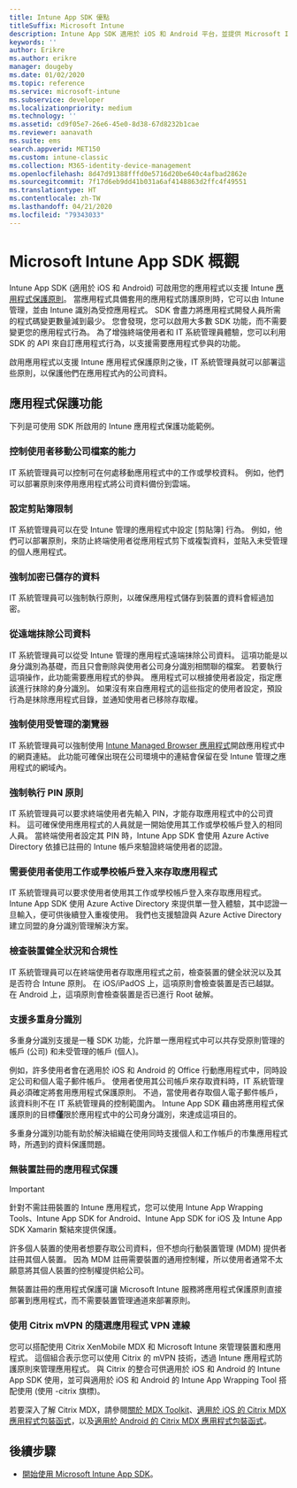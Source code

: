```yaml
---
title: Intune App SDK 優點
titleSuffix: Microsoft Intune
description: Intune App SDK 適用於 iOS 和 Android 平台，並提供 Microsoft Intune 的行動應用程式管理功能。
keywords: ''
author: Erikre
ms.author: erikre
manager: dougeby
ms.date: 01/02/2020
ms.topic: reference
ms.service: microsoft-intune
ms.subservice: developer
ms.localizationpriority: medium
ms.technology: ''
ms.assetid: cd9f05e7-26e6-45e0-8d38-67d8232b1cae
ms.reviewer: aanavath
ms.suite: ems
search.appverid: MET150
ms.custom: intune-classic
ms.collection: M365-identity-device-management
ms.openlocfilehash: 8d47d91388fffd0e5716d20be640c4afbad2862e
ms.sourcegitcommit: 7f17d6eb9dd41b031a6af4148863d2ffc4f49551
ms.translationtype: HT
ms.contentlocale: zh-TW
ms.lasthandoff: 04/21/2020
ms.locfileid: "79343033"
---
```

# <a name="microsoft-intune-app-sdk-overview"></a>Microsoft Intune App SDK 概觀
Intune App SDK (適用於 iOS 和 Android) 可啟用您的應用程式以支援 Intune [應用程式保護原則](../apps/app-protection-policy.md)。 當應用程式具備套用的應用程式防護原則時，它可以由 Intune 管理，並由 Intune 識別為受控應用程式。 SDK 會盡力將應用程式開發人員所需的程式碼變更數量減到最少。 您會發現，您可以啟用大多數 SDK 功能，而不需要變更您的應用程式行為。 為了增強終端使用者和 IT 系統管理員體驗，您可以利用 SDK 的 API 來自訂應用程式行為，以支援需要應用程式參與的功能。

啟用應用程式以支援 Intune 應用程式保護原則之後，IT 系統管理員就可以部署這些原則，以保護他們在應用程式內的公司資料。

## <a name="app-protection-features"></a>應用程式保護功能

下列是可使用 SDK 所啟用的 Intune 應用程式保護功能範例。

### <a name="control-users-ability-to-move-corporate-files"></a>控制使用者移動公司檔案的能力
IT 系統管理員可以控制可在何處移動應用程式中的工作或學校資料。 例如，他們可以部署原則來停用應用程式將公司資料備份到雲端。

### <a name="configure-clipboard-restrictions"></a>設定剪貼簿限制
IT 系統管理員可以在受 Intune 管理的應用程式中設定 [剪貼簿] 行為。 例如，他們可以部署原則，來防止終端使用者從應用程式剪下或複製資料，並貼入未受管理的個人應用程式。

### <a name="enforce-encryption-on-saved-data"></a>強制加密已儲存的資料
IT 系統管理員可以強制執行原則，以確保應用程式儲存到裝置的資料會經過加密。

### <a name="remotely-wipe-corporate-data"></a>從遠端抹除公司資料
IT 系統管理員可以從受 Intune 管理的應用程式遠端抹除公司資料。 這項功能是以身分識別為基礎，而且只會刪除與使用者公司身分識別相關聯的檔案。 若要執行這項操作，此功能需要應用程式的參與。 應用程式可以根據使用者設定，指定應該進行抹除的身分識別。 如果沒有來自應用程式的這些指定的使用者設定，預設行為是抹除應用程式目錄，並通知使用者已移除存取權。

### <a name="enforce-the-use-of-a-managed-browser"></a>強制使用受管理的瀏覽器
IT 系統管理員可以強制使用 [Intune Managed Browser 應用程式](../apps/app-configuration-managed-browser.md)開啟應用程式中的網頁連結。 此功能可確保出現在公司環境中的連結會保留在受 Intune 管理之應用程式的網域內。

### <a name="enforce-a-pin-policy"></a>強制執行 PIN 原則
IT 系統管理員可以要求終端使用者先輸入 PIN，才能存取應用程式中的公司資料。 這可確保使用應用程式的人員就是一開始使用其工作或學校帳戶登入的相同人員。 當終端使用者設定其 PIN 時，Intune App SDK 會使用 Azure Active Directory 依據已註冊的 Intune 帳戶來驗證終端使用者的認證。

### <a name="require-users-to-sign-in-with-a-work-or-school-account-for-app-access"></a>需要使用者使用工作或學校帳戶登入來存取應用程式
IT 系統管理員可以要求使用者使用其工作或學校帳戶登入來存取應用程式。 Intune App SDK 使用 Azure Active Directory 來提供單一登入體驗，其中認證一旦輸入，便可供後續登入重複使用。 我們也支援驗證與 Azure Active Directory 建立同盟的身分識別管理解決方案。

### <a name="check-device-health-and-compliance"></a>檢查裝置健全狀況和合規性
IT 系統管理員可以在終端使用者存取應用程式之前，檢查裝置的健全狀況以及其是否符合 Intune 原則。 在 iOS/iPadOS 上，這項原則會檢查裝置是否已越獄。 在 Android 上，這項原則會檢查裝置是否已進行 Root 破解。

### <a name="support-multi-identity"></a>支援多重身分識別
多重身分識別支援是一種 SDK 功能，允許單一應用程式中可以共存受原則管理的帳戶 (公司) 和未受管理的帳戶 (個人)。

例如，許多使用者會在適用於 iOS 和 Android 的 Office 行動應用程式中，同時設定公司和個人電子郵件帳戶。 使用者使用其公司帳戶來存取資料時，IT 系統管理員必須確定將套用應用程式保護原則。 不過，當使用者存取個人電子郵件帳戶，該資料則不在 IT 系統管理員的控制範圍內。 Intune App SDK 藉由將應用程式保護原則的目標**僅**限於應用程式中的公司身分識別，來達成這項目的。

多重身分識別功能有助於解決組織在使用同時支援個人和工作帳戶的市集應用程式時，所遇到的資料保護問題。
 
### <a name="app-protection-without-device-enrollment"></a>無裝置註冊的應用程式保護

>[!IMPORTANT]
>針對不需註冊裝置的 Intune 應用程式，您可以使用 Intune App Wrapping Tools、Intune App SDK for Android、Intune App SDK for iOS 及 Intune App SDK Xamarin 繫結來提供保護。

許多個人裝置的使用者想要存取公司資料，但不想向行動裝置管理 (MDM) 提供者註冊其個人裝置。 因為 MDM 註冊需要裝置的通用控制權，所以使用者通常不太願意將其個人裝置的控制權提供給公司。

無裝置註冊的應用程式保護可讓 Microsoft Intune 服務將應用程式保護原則直接部署到應用程式，而不需要裝置管理通道來部署原則。

### <a name="on-demand-application-vpn-connections-with-citrix-mvpn"></a>使用 Citrix mVPN 的隨選應用程式 VPN 連線 
您可以搭配使用 Citrix XenMobile MDX 和 Microsoft Intune 來管理裝置和應用程式。 這個組合表示您可以使用 Citrix 的 mVPN 技術，透過 Intune 應用程式防護原則來管理應用程式。 與 Citrix 的整合可供適用於 iOS 和 Android 的 Intune App SDK 使用，並可與適用於 iOS 和 Android 的 Intune App Wrapping Tool 搭配使用 (使用 -citrix 旗標)。
 
若要深入了解 Citrix MDX，請參閱[關於 MDX Toolkit](https://docs.citrix.com/en-us/mdx-toolkit/10/about-mdx-toolkit.html)、[適用於 iOS 的 Citrix MDX 應用程式包裝函式](https://docs.citrix.com/en-us/mdx-toolkit/10/xmob-mdx-kit-app-wrap-ios.html)，以及[適用於 Android 的 Citrix MDX 應用程式包裝函式](https://docs.citrix.com/en-us/mdx-toolkit/10/xmob-mdx-kit-app-wrap-android.html)。

## <a name="next-steps"></a>後續步驟

- [開始使用 Microsoft Intune App SDK](app-sdk-get-started.md)。
